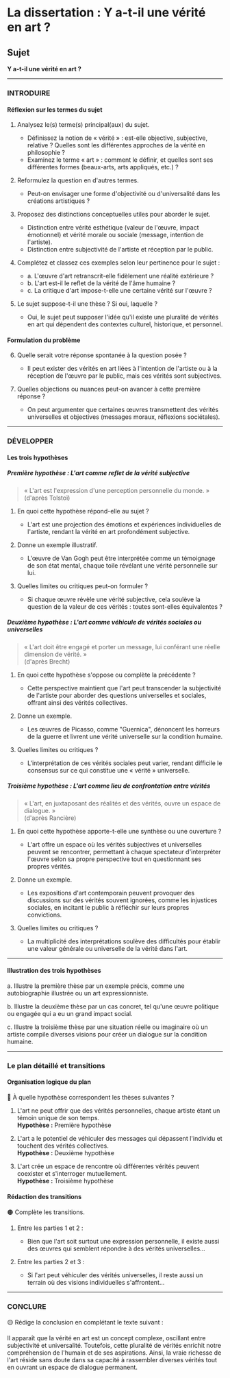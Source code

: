 # La dissertation : Y a-t-il une vérité en art ?

## Sujet
**Y a-t-il une vérité en art ?**

---

### INTRODUIRE

#### Réflexion sur les termes du sujet

1. Analysez le(s) terme(s) principal(aux) du sujet.
   - Définissez la notion de « vérité » : est-elle objective, subjective, relative ? Quelles sont les différentes approches de la vérité en philosophie ?
   - Examinez le terme « art » : comment le définir, et quelles sont ses différentes formes (beaux-arts, arts appliqués, etc.) ?

2. Reformulez la question en d'autres termes.
   - Peut-on envisager une forme d'objectivité ou d'universalité dans les créations artistiques ?

3. Proposez des distinctions conceptuelles utiles pour aborder le sujet.
   - Distinction entre vérité esthétique (valeur de l'œuvre, impact émotionnel) et vérité morale ou sociale (message, intention de l'artiste).
   - Distinction entre subjectivité de l'artiste et réception par le public.

4. Complétez et classez ces exemples selon leur pertinence pour le sujet :
   - a. L'œuvre d'art retranscrit-elle fidèlement une réalité extérieure ? 
   - b. L'art est-il le reflet de la vérité de l'âme humaine ? 
   - c. La critique d'art impose-t-elle une certaine vérité sur l'œuvre ? 

5. Le sujet suppose-t-il une thèse ? Si oui, laquelle ?
   - Oui, le sujet peut supposer l'idée qu'il existe une pluralité de vérités en art qui dépendent des contextes culturel, historique, et personnel.

#### Formulation du problème

6. Quelle serait votre réponse spontanée à la question posée ?
   - Il peut exister des vérités en art liées à l'intention de l'artiste ou à la réception de l'œuvre par le public, mais ces vérités sont subjectives.

7. Quelles objections ou nuances peut-on avancer à cette première réponse ?
   - On peut argumenter que certaines œuvres transmettent des vérités universelles et objectives (messages moraux, réflexions sociétales).

---

### DÉVELOPPER

#### Les trois hypothèses

##### Première hypothèse : L'art comme reflet de la vérité subjective

> « L'art est l'expression d'une perception personnelle du monde. »  
> (d'après Tolstoï)

1. En quoi cette hypothèse répond-elle au sujet ?
   - L'art est une projection des émotions et expériences individuelles de l'artiste, rendant la vérité en art profondément subjective.

2. Donne un exemple illustratif.
   - L'œuvre de Van Gogh peut être interprétée comme un témoignage de son état mental, chaque toile révélant une vérité personnelle sur lui.

3. Quelles limites ou critiques peut-on formuler ?
   - Si chaque œuvre révèle une vérité subjective, cela soulève la question de la valeur de ces vérités : toutes sont-elles équivalentes ?

##### Deuxième hypothèse : L'art comme véhicule de vérités sociales ou universelles

> « L'art doit être engagé et porter un message, lui conférant une réelle dimension de vérité. »  
> (d'après Brecht)

1. En quoi cette hypothèse s'oppose ou complète la précédente ?
   - Cette perspective maintient que l'art peut transcender la subjectivité de l'artiste pour aborder des questions universelles et sociales, offrant ainsi des vérités collectives.

2. Donne un exemple.
   - Les œuvres de Picasso, comme "Guernica", dénoncent les horreurs de la guerre et livrent une vérité universelle sur la condition humaine.

3. Quelles limites ou critiques ?
   - L'interprétation de ces vérités sociales peut varier, rendant difficile le consensus sur ce qui constitue une « vérité » universelle.

##### Troisième hypothèse : L'art comme lieu de confrontation entre vérités

> « L'art, en juxtaposant des réalités et des vérités, ouvre un espace de dialogue. »  
> (d'après Rancière)

1. En quoi cette hypothèse apporte-t-elle une synthèse ou une ouverture ?
   - L'art offre un espace où les vérités subjectives et universelles peuvent se rencontrer, permettant à chaque spectateur d'interpréter l'œuvre selon sa propre perspective tout en questionnant ses propres vérités.

2. Donne un exemple.
   - Les expositions d'art contemporain peuvent provoquer des discussions sur des vérités souvent ignorées, comme les injustices sociales, en incitant le public à réfléchir sur leurs propres convictions.

3. Quelles limites ou critiques ?
   - La multiplicité des interprétations soulève des difficultés pour établir une valeur générale ou universelle de la vérité dans l'art.

---

#### Illustration des trois hypothèses

a. Illustre la première thèse par un exemple précis, comme une autobiographie illustrée ou un art expressionniste.

b. Illustre la deuxième thèse par un cas concret, tel qu'une œuvre politique ou engagée qui a eu un grand impact social.

c. Illustre la troisième thèse par une situation réelle ou imaginaire où un artiste compile diverses visions pour créer un dialogue sur la condition humaine.

---

### Le plan détaillé et transitions

#### Organisation logique du plan

🔴 À quelle hypothèse correspondent les thèses suivantes ?

1. L'art ne peut offrir que des vérités personnelles, chaque artiste étant un témoin unique de son temps.  
   **Hypothèse :** Première hypothèse

2. L'art a le potentiel de véhiculer des messages qui dépassent l'individu et touchent des vérités collectives.  
   **Hypothèse :** Deuxième hypothèse

3. L'art crée un espace de rencontre où différentes vérités peuvent coexister et s'interroger mutuellement.  
   **Hypothèse :** Troisième hypothèse

#### Rédaction des transitions

🟠 Complète les transitions.

1. Entre les parties 1 et 2 :  
   - Bien que l'art soit surtout une expression personnelle, il existe aussi des œuvres qui semblent répondre à des vérités universelles…

2. Entre les parties 2 et 3 :  
   - Si l'art peut véhiculer des vérités universelles, il reste aussi un terrain où des visions individuelles s'affrontent...

---

### CONCLURE

🟡 Rédige la conclusion en complétant le texte suivant :

Il apparaît que la vérité en art est un concept complexe, oscillant entre subjectivité et universalité. Toutefois, cette pluralité de vérités enrichit notre compréhension de l'humain et de ses aspirations. Ainsi, la vraie richesse de l'art réside sans doute dans sa capacité à rassembler diverses vérités tout en ouvrant un espace de dialogue permanent.